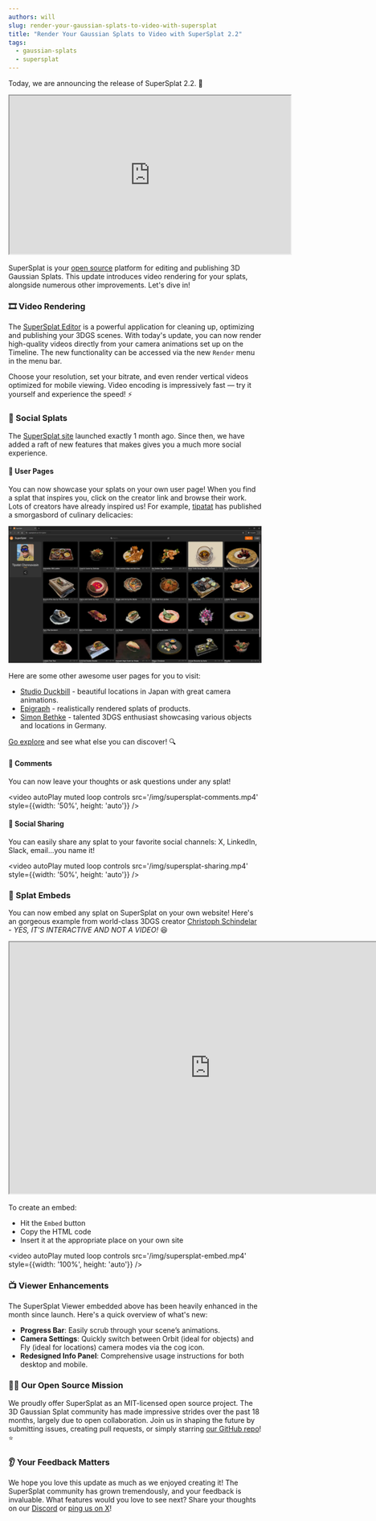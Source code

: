 ```yaml
---
authors: will
slug: render-your-gaussian-splats-to-video-with-supersplat
title: "Render Your Gaussian Splats to Video with SuperSplat 2.2"
tags:
  - gaussian-splats
  - supersplat
---
```


Today, we are announcing the release of SuperSplat 2.2. 🚀

<div className="iframe-container">
    <iframe loading="lazy" width="560" height="315" src="https://www.youtube.com/embed/wVBwVQ55Pe8" title="YouTube video player" allow="accelerometer; autoplay; clipboard-write; encrypted-media; gyroscope; picture-in-picture" allowfullscreen></iframe>
</div>

SuperSplat is your [open source](https://github.com/playcanvas/supersplat/) platform for editing and publishing 3D Gaussian Splats. This update introduces video rendering for your splats, alongside numerous other improvements. Let's dive in!

<!-- truncate -->

### 🎞️ Video Rendering

The [SuperSplat Editor](https://superspl.at/editor) is a powerful application for cleaning up, optimizing and publishing your 3DGS scenes. With today's update, you can now render high-quality videos directly from your camera animations set up on the Timeline. The new functionality can be accessed via the new `Render` menu in the menu bar.

Choose your resolution, set your bitrate, and even render vertical videos optimized for mobile viewing. Video encoding is impressively fast — try it yourself and experience the speed! ⚡

### 👥 Social Splats

The [SuperSplat site](https://superspl.at/) launched exactly 1 month ago. Since then, we have added a raft of new features that makes gives you a much more social experience.

#### 👥 User Pages

You can now showcase your splats on your own user page! When you find a splat that inspires you, click on the creator link and browse their work. Lots of creators have already inspired us! For example, [tipatat](https://superspl.at/user?id=tipatat) has published a smorgasbord of culinary delicacies:

![SuperSplat User Tipatat](/img/supersplat-user-tipatat.webp)

Here are some other awesome user pages for you to visit:

* [Studio Duckbill](https://superspl.at/user?id=studioduckbill) - beautiful locations in Japan with great camera animations.
* [Epigraph](https://superspl.at/user?id=epigraph) - realistically rendered splats of products.
* [Simon Bethke](https://superspl.at/user?id=simonbethke) - talented 3DGS enthusiast showcasing various objects and locations in Germany.

[Go explore](https://superspl.at/) and see what else you can discover! 🔍

#### 💬 Comments

You can now leave your thoughts or ask questions under any splat!

<video autoPlay muted loop controls src='/img/supersplat-comments.mp4' style={{width: '50%', height: 'auto'}} />

#### 🔄 Social Sharing

You can easily share any splat to your favorite social channels: X, LinkedIn, Slack, email...you name it!

<video autoPlay muted loop controls src='/img/supersplat-sharing.mp4' style={{width: '50%', height: 'auto'}} />

### 🔗 Splat Embeds

You can now embed any splat on SuperSplat on your own website! Here's an gorgeous example from world-class 3DGS creator [Christoph Schindelar](https://superspl.at/user?id=schindelar3d) - _YES, IT'S INTERACTIVE AND NOT A VIDEO!_ 😆

<div className="iframe-container">
    <iframe id="viewer" width="800" height="500" allow="fullscreen; xr-spatial-tracking" src="https://superspl.at/s?id=ed2efe80"></iframe>
</div>

To create an embed:

* Hit the `Embed` button
* Copy the HTML code
* Insert it at the appropriate place on your own site

<video autoPlay muted loop controls src='/img/supersplat-embed.mp4' style={{width: '100%', height: 'auto'}} />

### 📺 Viewer Enhancements

The SuperSplat Viewer embedded above has been heavily enhanced in the month since launch. Here's a quick overview of what's new:

* **Progress Bar**: Easily scrub through your scene’s animations.
* **Camera Settings**: Quickly switch between Orbit (ideal for objects) and Fly (ideal for locations) camera modes via the cog icon.
* **Redesigned Info Panel**: Comprehensive usage instructions for both desktop and mobile.

### 👨‍💻 Our Open Source Mission

We proudly offer SuperSplat as an MIT-licensed open source project. The 3D Gaussian Splat community has made impressive strides over the past 18 months, largely due to open collaboration. Join us in shaping the future by submitting issues, creating pull requests, or simply starring [our GitHub repo](https://github.com/playcanvas/supersplat)! ⭐

### 👂 Your Feedback Matters

We hope you love this update as much as we enjoyed creating it! The SuperSplat community has grown tremendously, and your feedback is invaluable. What features would you love to see next? Share your thoughts on our [Discord](https://discord.com/invite/T3pnhRTTAY) or [ping us on X](https://x.com/playcanvas)!
